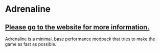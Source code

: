 # Adrenaline
## [Please go to the website for more information.](https://intergrav.github.io/Adrenaline/)
Adrenaline is a minimal, base performance modpack that tries to make the game as fast as possible.

